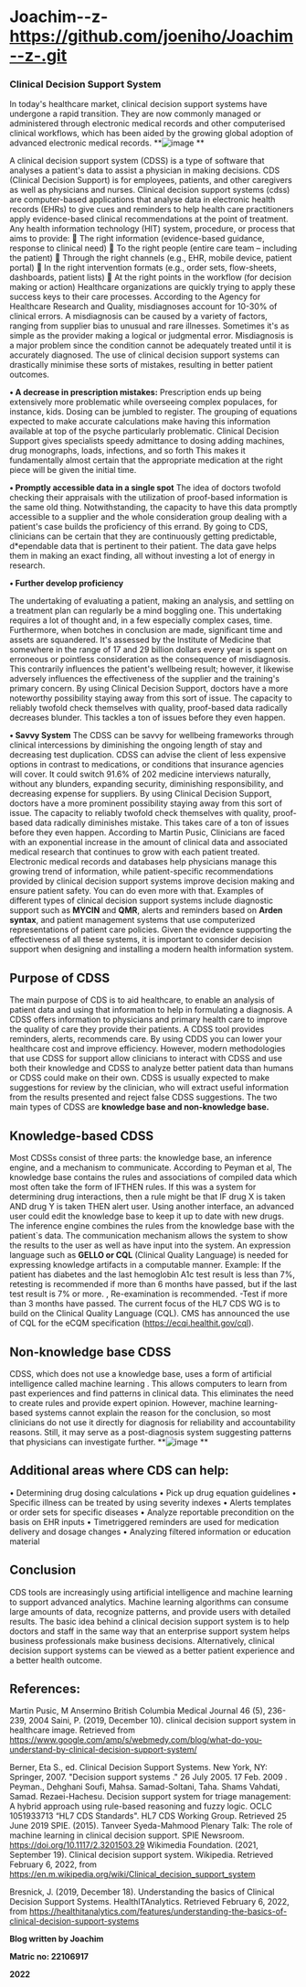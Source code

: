 # Joachim--z-https://github.com/joeniho/Joachim--z-.git
### **Clinical Decision Support System**
In today's healthcare market, clinical decision support systems have undergone a rapid transition. They are now commonly managed or administered through electronic medical records and other computerised clinical workflows, which has been aided by the growing global adoption of advanced electronic medical records.
**![image](https://user-images.githubusercontent.com/38325499/152284488-4f10aba6-f1f7-425f-a6df-f577cab3254c.png)
**

 A clinical decision support system (CDSS) is a type of software that analyses a patient's data to assist a physician in making decisions. CDS (Clinical Decision Support) is for employees, patients, and other caregivers as well as physicians and nurses. Clinical decision support systems (cdss) are computer-based applications that analyse data in electronic health records (EHRs) to give cues and reminders to help health care practitioners apply evidence-based clinical recommendations at the point of
treatment. 
Any health information technology (HIT) system, procedure, or process that aims to provide:
	The right information (evidence-based guidance, response to clinical need)
	To the right people (entire care team – including the patient)
	Through the right channels (e.g., EHR, mobile device, patient portal)
	In the right intervention formats (e.g., order sets, flow-sheets, dashboards, patient lists)
	At the right points in the workflow (for decision making or action)
Healthcare organizations are quickly trying to apply these success keys to their care processes.
According to the Agency for Healthcare Research and Quality, misdiagnoses account for 10-30% of clinical errors. A misdiagnosis can be caused by a variety of factors, ranging from supplier bias to unusual and rare illnesses. Sometimes it's as simple as the provider making a logical or judgmental error.
Misdiagnosis is a major problem since the condition cannot be adequately treated until it is accurately diagnosed. The use of clinical decision support systems can drastically minimise these sorts of mistakes, resulting in better patient outcomes.

**•	A decrease in prescription mistakes:**
      Prescription ends up being extensively more problematic while overseeing complex populaces, for instance, kids. Dosing can be jumbled to register. The grouping of equations expected to make accurate calculations make having this information available at top of the psyche particularly problematic. Clinical Decision Support gives specialists speedy admittance to dosing adding machines, drug monographs, loads, infections, and so forth This makes it fundamentally almost certain that the appropriate medication at the right piece will be given the initial time.

**•	Promptly accessible data in a single spot**
       The idea of doctors twofold checking their appraisals with the utilization of proof-based information is the same old thing. Notwithstanding, the capacity to have this data promptly accessible to a supplier and the whole consideration group dealing with a patient's case builds the proficiency of this errand. By going to CDS, clinicians can be certain that they are continuously getting predictable, d*ependable data that is pertinent to their patient. The data gave helps them in making an exact finding, all without investing a lot of energy in research.

**•	Further develop proficiency**

The undertaking of evaluating a patient, making an analysis, and settling on a treatment plan can regularly be a mind boggling one. This undertaking requires a lot of thought and, in a few especially complex cases, time. Furthermore, when botches in conclusion are made, significant time and assets are squandered.
It's assessed by the Institute of Medicine that somewhere in the range of 17 and 29 billion dollars every year is spent on erroneous or pointless consideration as the consequence of misdiagnosis. This contrarily influences the patient's wellbeing result; however, it likewise adversely influences the effectiveness of the supplier and the training's primary concern.
By using Clinical Decision Support, doctors have a more noteworthy possibility staying away from this sort of issue. The capacity to reliably twofold check themselves with quality, proof-based data radically decreases blunder. This tackles a ton of issues before they even happen.

**•	Savvy System**
       The CDSS can be savvy for wellbeing frameworks through clinical intercessions by diminishing the ongoing length of stay and decreasing test duplication. CDSS can advise the client of less expensive options in contrast to medications, or conditions that insurance agencies will cover. It could switch 91.6% of 202 medicine interviews naturally, without any blunders, expanding security, diminishing responsibility, and decreasing expense for suppliers.
By using Clinical Decision Support, doctors have a more prominent possibility staying away from this sort of issue. The capacity to reliably twofold check themselves with quality, proof-based data radically diminishes mistake. This takes care of a ton of issues before they even happen.
According to Martin Pusic, Clinicians are faced with an exponential increase in the amount of clinical data and associated medical research that continues to grow with each patient treated. Electronic medical  records and databases help physicians manage this growing trend of information, while patient-specific recommendations provided by clinical decision support systems improve decision making and ensure patient safety. You can do even more with that. Examples of different types of clinical decision support systems include diagnostic support such as **MYCIN** and **QMR**, alerts and reminders based on  **Arden syntax**, and patient management systems that use computerized representations of patient care policies. Given the evidence supporting the effectiveness of all these systems, it is important to consider decision support when designing and installing a modern health information system.
## **Purpose of CDSS**
The main purpose of CDS is to aid healthcare, to enable an analysis of patient data and using that information to help in formulating a diagnosis. A CDSS offers information to physicians and primary health care to improve the quality of care they provide their patients. A CDSS tool provides reminders, alerts, recommends care. By using CDDS you can lower your healthcare cost and improve efficiency.
However,  modern methodologies that use CDSS for support allow clinicians to interact with CDSS and use both their  knowledge and CDSS to analyze better patient data than humans or CDSS could make on their own. CDSS is usually expected to make  suggestions for review by the clinician, who will extract useful information from the results presented  and reject false CDSS suggestions. The two main types of CDSS are **knowledge base and non-knowledge base.**
## **Knowledge-based CDSS**
 Most CDSSs consist of three parts: the knowledge base, an inference engine, and a mechanism to communicate. According to Peyman et al, The knowledge base contains the rules and associations of compiled data which most often take the form of IFTHEN rules. If this was a system for determining drug interactions, then a rule might be that IF drug X is taken AND drug Y is taken THEN alert user. Using another interface, an advanced user could edit the knowledge base to keep it up to date with new drugs. The inference engine combines the rules from the knowledge base with the patient`s data. The communication mechanism allows the system to show the results to the user as well as have input into the system.
 An expression language such as **GELLO or CQL** (Clinical Quality Language) is needed for expressing knowledge artifacts in a computable manner. Example: If the patient has diabetes  and  the last hemoglobin A1c test result is less than 7%,  retesting is recommended if more than 6 months have passed, but if the last test result is 7% or more. , Re-examination is recommended. -Test if more than  3 months have passed. The current focus of the HL7 CDS WG is to build on the Clinical Quality Language (CQL).  CMS has announced the use of CQL for the eCQM specification  (https://ecqi.healthit.gov/cql).
## **Non-knowledge base CDSS**
CDSS, which does not use a knowledge base, uses a form of artificial intelligence called machine learning . This allows computers to learn from past experiences and find patterns in clinical data. This eliminates the need to create rules and provide expert opinion. However, machine learning-based systems  cannot explain the reason for the conclusion, so most clinicians do not use it directly for diagnosis for reliability and accountability reasons. Still, it may serve as a post-diagnosis system suggesting patterns that physicians can investigate further.
**![image](https://user-images.githubusercontent.com/38325499/152288597-7ae1544d-4bf1-48c6-801c-28ebf6b54350.png)
**
## **Additional areas where CDS can help:**
•	Determining drug dosing calculations 
•	Pick up drug equation guidelines 
•	Specific illness can be treated by using severity indexes 
•	Alerts templates or order sets for specific diseases 
•	Analyze reportable precondition on the basis on EHR inputs 
•	Timetriggered reminders are used for medication delivery                              and dosage changes 
•	Analyzing filtered information or education material
## **Conclusion**
CDS tools are increasingly using artificial intelligence and machine learning to support advanced analytics. Machine learning algorithms can consume large amounts of data, recognize patterns, and provide users with detailed results. The basic idea behind a clinical decision support system is to help doctors and staff in the same way that an enterprise support system helps business professionals make business decisions. Alternatively, clinical decision support systems can be viewed as a better patient experience and a better health outcome.
## **References:**
Martin Pusic, M Ansermino
British Columbia Medical Journal 46 (5), 236-239, 2004
Saini, P. (2019, December 10). clinical decision support system in healthcare image. Retrieved from https://www.google.com/amp/s/webmedy.com/blog/what-do-you-understand-by-clinical-decision-support-system/ 


Berner, Eta S., ed. Clinical Decision Support Systems. New York, NY: Springer, 2007.
"Decision support systems ." 26 July 2005. 17 Feb. 2009 .
Peyman., Dehghani Soufi, Mahsa. Samad-Soltani, Taha. Shams Vahdati, Samad. Rezaei-Hachesu. Decision support system for triage management: A hybrid approach using rule-based reasoning and fuzzy logic. OCLC 1051933713
“HL7 CDS Standards". HL7 CDS Working Group. Retrieved 25 June 2019
SPIE. (2015). Tanveer Syeda-Mahmood Plenary Talk: The role of machine learning in clinical decision support. SPIE Newsroom. https://doi.org/10.1117/2.3201503.29 
Wikimedia Foundation. (2021, September 19). Clinical decision support system. Wikipedia. Retrieved February 6, 2022, from https://en.m.wikipedia.org/wiki/Clinical_decision_support_system 

Bresnick, J. (2019, December 18). Understanding the basics of Clinical Decision Support Systems. HealthITAnalytics. Retrieved February 6, 2022, from https://healthitanalytics.com/features/understanding-the-basics-of-clinical-decision-support-systems 



**Blog written by Joachim**

**Matric no: 22106917**

**2022**
